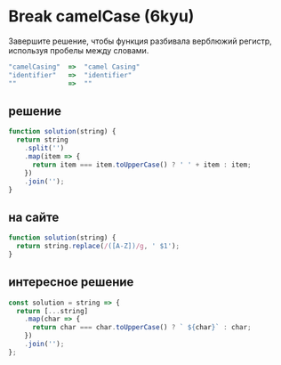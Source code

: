 # Break camelCase (6kyu)

Завершите решение, чтобы функция разбивала верблюжий регистр, используя пробелы между словами.

```js
"camelCasing"  =>  "camel Casing"
"identifier"   =>  "identifier"
""             =>  ""
```

## решение

```js
function solution(string) {
  return string
    .split('')
    .map(item => {
      return item === item.toUpperCase() ? ' ' + item : item;
    })
    .join('');
}
```

## на сайте

```js
function solution(string) {
  return string.replace(/([A-Z])/g, ' $1');
}
```

## интересное решение

```js
const solution = string => {
  return [...string]
    .map(char => {
      return char === char.toUpperCase() ? ` ${char}` : char;
    })
    .join('');
};
```
